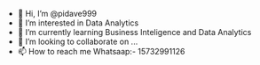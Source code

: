 - 👋 Hi, I’m @pidave999
- 👀 I’m interested in Data Analytics
- 🌱 I’m currently learning Business Inteligence and Data Analytics 
- 💞️ I’m looking to collaborate on ...
- 📫 How to reach me Whatsaap:- 15732991126

<!---
pidave999/pidave999 is a ✨ special ✨ repository because its `README.md` (this file) appears on your GitHub profile.
You can click the Preview link to take a look at your changes.
--->
